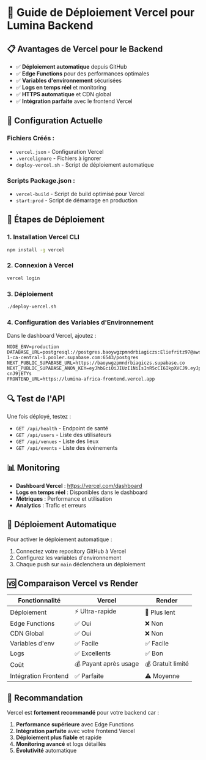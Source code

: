 # 🚀 Guide de Déploiement Vercel pour Lumina Backend

## 📋 Avantages de Vercel pour le Backend

- ✅ **Déploiement automatique** depuis GitHub
- ✅ **Edge Functions** pour des performances optimales
- ✅ **Variables d'environnement** sécurisées
- ✅ **Logs en temps réel** et monitoring
- ✅ **HTTPS automatique** et CDN global
- ✅ **Intégration parfaite** avec le frontend Vercel

## 🔧 Configuration Actuelle

### Fichiers Créés :
- `vercel.json` - Configuration Vercel
- `.vercelignore` - Fichiers à ignorer
- `deploy-vercel.sh` - Script de déploiement automatique

### Scripts Package.json :
- `vercel-build` - Script de build optimisé pour Vercel
- `start:prod` - Script de démarrage en production

## 🚀 Étapes de Déploiement

### 1. Installation Vercel CLI
```bash
npm install -g vercel
```

### 2. Connexion à Vercel
```bash
vercel login
```

### 3. Déploiement
```bash
./deploy-vercel.sh
```

### 4. Configuration des Variables d'Environnement

Dans le dashboard Vercel, ajoutez :

```
NODE_ENV=production
DATABASE_URL=postgresql://postgres.baoywgzpmndrbiagiczs:Eliefritz97@aws-1-ca-central-1.pooler.supabase.com:6543/postgres
NEXT_PUBLIC_SUPABASE_URL=https://baoywgzpmndrbiagiczs.supabase.co
NEXT_PUBLIC_SUPABASE_ANON_KEY=eyJhbGciOiJIUzI1NiIsInR5cCI6IkpXVCJ9.eyJpc3MiOiJzdXBhYmFzZSIsInJlZiI6ImJhb3l3Z3pwbW5kcmJpYWdpY3pzIiwicm9sZSI6ImFub24iLCJpYXQiOjE3NTc5NTA2NjUsImV4cCI6MjA3MzUyNjY2NX0.KP9VMywToT5YvHikWqmTi5pO6HEWitL14-cnJ9jETYs
FRONTEND_URL=https://lumina-africa-frontend.vercel.app
```

## 🔍 Test de l'API

Une fois déployé, testez :
- `GET /api/health` - Endpoint de santé
- `GET /api/users` - Liste des utilisateurs
- `GET /api/venues` - Liste des lieux
- `GET /api/events` - Liste des événements

## 📊 Monitoring

- **Dashboard Vercel** : https://vercel.com/dashboard
- **Logs en temps réel** : Disponibles dans le dashboard
- **Métriques** : Performance et utilisation
- **Analytics** : Trafic et erreurs

## 🔄 Déploiement Automatique

Pour activer le déploiement automatique :
1. Connectez votre repository GitHub à Vercel
2. Configurez les variables d'environnement
3. Chaque push sur `main` déclenchera un déploiement

## 🆚 Comparaison Vercel vs Render

| Fonctionnalité | Vercel | Render |
|----------------|--------|--------|
| Déploiement | ⚡ Ultra-rapide | 🐌 Plus lent |
| Edge Functions | ✅ Oui | ❌ Non |
| CDN Global | ✅ Oui | ❌ Non |
| Variables d'env | ✅ Facile | ✅ Facile |
| Logs | ✅ Excellents | ✅ Bon |
| Coût | 💰 Payant après usage | 💰 Gratuit limité |
| Intégration Frontend | ✅ Parfaite | ⚠️ Moyenne |

## 🎯 Recommandation

Vercel est **fortement recommandé** pour votre backend car :
1. **Performance supérieure** avec Edge Functions
2. **Intégration parfaite** avec votre frontend Vercel
3. **Déploiement plus fiable** et rapide
4. **Monitoring avancé** et logs détaillés
5. **Évolutivité** automatique
